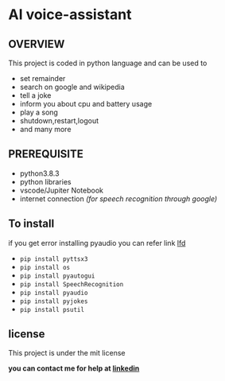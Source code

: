 # AI voice-assistant
## OVERVIEW

This project is coded in python language and can be used to
* set remainder
* search on google and wikipedia
* tell a joke
* inform you about cpu and battery usage 
* play a song
* shutdown,restart,logout
* and many more

## PREREQUISITE
* python3.8.3
* python libraries
* vscode/Jupiter Notebook
* internet connection *(for speech recognition through google)*


## To install
if you get error installing pyaudio you can refer link [lfd](https://www.lfd.uci.edu/~gohlke/pythonlibs/)
* ```pip install pyttsx3```
* ```pip install os```
* ```pip install pyautogui```
* ```pip install SpeechRecognition```
* ```pip install pyaudio```
* ```pip install pyjokes```
* ```pip install psutil```

## license
This project is under the mit license

**you can contact me for help at [linkedin](t.ly/0xIW)**
